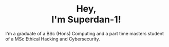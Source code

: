 <h1 align="center">Hey, <br>
I'm Superdan-1!</h1>

I'm a graduate of a BSc (Hons) Computing and a part time masters student of a MSc Ethical Hacking and Cybersecurity.

